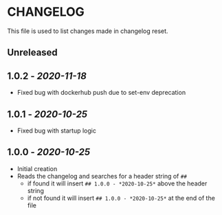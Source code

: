 # CHANGELOG

This file is used to list changes made in changelog reset.

## Unreleased

## 1.0.2 - *2020-11-18*

- Fixed bug with dockerhub push due to set-env deprecation

## 1.0.1 - *2020-10-25*

- Fixed bug with startup logic

## 1.0.0 - *2020-10-25*

- Initial creation
- Reads the changelog and searches for a header string of `##`
  - if found it will insert `## 1.0.0 - *2020-10-25*` above the header string
  - if not found it will insert `## 1.0.0 - *2020-10-25*` at the end of the file
